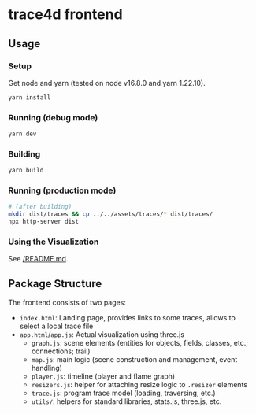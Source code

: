 # trace4d frontend

## Usage

### Setup

Get node and yarn (tested on node v16.8.0 and yarn 1.22.10).

```bash
yarn install
```

### Running (debug mode)

```bash
yarn dev
```

### Building

```bash
yarn build
```

### Running (production mode)

```bash
# (after building)
mkdir dist/traces && cp ../../assets/traces/* dist/traces/
npx http-server dist
```

### Using the Visualization

See [/README.md](../../README.md).

## Package Structure

The frontend consists of two pages:

- `index.html`: Landing page, provides links to some traces, allows to select a local trace file
- `app.html`/`app.js`: Actual visualization using three.js
  - `graph.js`: scene elements (entities for objects, fields, classes, etc.; connections; trail)
  - `map.js`: main logic (scene construction and management, event handling)
  - `player.js`: timeline (player and flame graph)
  - `resizers.js`: helper for attaching resize logic to `.resizer` elements
  - `trace.js`: program trace model (loading, traversing, etc.)
  - `utils/`: helpers for standard libraries, stats.js, three.js, etc.

